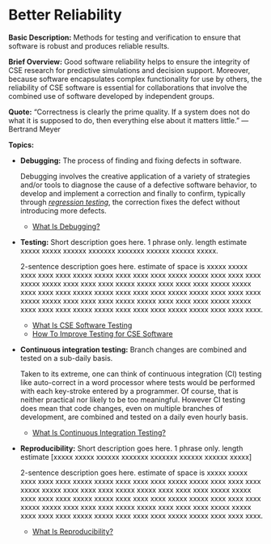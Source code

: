 # Better Reliability

**Basic Description:**  Methods for testing and verification to ensure that software is robust and produces reliable results.

**Brief Overview:** Good software reliability helps to ensure the integrity of CSE research for predictive simulations and decision support.  Moreover, because software encapsulates complex functionality for use by others, the reliability of CSE software is essential for collaborations that involve the combined use of software developed by independent groups.  

**Quote:** “Correctness is clearly the prime quality. If a system does not do what it is supposed to do, then everything else about it matters little.” — Bertrand Meyer

**Topics:**

- **Debugging:** The process of finding and fixing defects in software.

  Debugging involves the creative application of a variety of strategies and/or tools to diagnose the cause of a defective software behavior, to develop and implement a correction and finally to confirm, typically through [_regression testing_](https://en.wikipedia.org/wiki/Regression_testing), the correction fixes the defect without introducing more defects.

    - [What Is Debugging?](Topics/WhatIsDebugging.md)

- **Testing:** Short description goes here.  1 phrase only. length estimate xxxxx xxxxx xxxxxx xxxxxxx xxxxxxx xxxxxx xxxxxx xxxxx.

  2-sentence description goes here. estimate of space is xxxxx xxxxx xxxx xxxx xxxx xxxxx xxxxx xxxx xxxx xxxx xxxxx xxxxx xxxx xxxx xxxx xxxxx xxxxx xxxx xxxx xxxx xxxxx xxxxx xxxx xxxx xxxx xxxxx xxxxx xxxx xxxx xxxx xxxxx xxxxx xxxx xxxx xxxx xxxxx xxxxx xxxx xxxx xxxx xxxxx xxxxx xxxx xxxx xxxx xxxxx xxxxx xxxx xxxx xxxx xxxxx xxxxx xxxx xxxx xxxx xxxxx xxxxx xxxx xxxx xxxx xxxxx xxxxx xxxx xxxx xxxx.

    - [What Is CSE Software Testing](../CuratedContent/WhatIsCseSwTesting.md)
    - [How To Improve Testing for CSE Software](../CuratedContent/HowToImproveTestingForCseSw.md)

- **Continuous integration testing:** Branch changes are combined and tested on a sub-daily basis.

  Taken to its extreme, one can think of continuous integration (CI) testing like auto-correct in a word processor where tests would be performed with each key-stroke entered by a programmer. Of course, that is neither practical nor likely to be too meaningful. However CI testing does mean that code changes, even on multiple branches of development, are combined and tested on a daily even hourly basis. 
  
    - [What Is Continuous Integration Testing?](Topics/WhatIsContinuousIntegrationTesting.md)

- **Reproducibility:** Short description goes here.  1 phrase only. length estimate [xxxxx xxxxx xxxxxx xxxxxxx xxxxxxx xxxxxx xxxxxx xxxxx]

  2-sentence description goes here. estimate of space is xxxxx xxxxx xxxx xxxx xxxx xxxxx xxxxx xxxx xxxx xxxx xxxxx xxxxx xxxx xxxx xxxx xxxxx xxxxx xxxx xxxx xxxx xxxxx xxxxx xxxx xxxx xxxx xxxxx xxxxx xxxx xxxx xxxx xxxxx xxxxx xxxx xxxx xxxx xxxxx xxxxx xxxx xxxx xxxx xxxxx xxxxx xxxx xxxx xxxx xxxxx xxxxx xxxx xxxx xxxx xxxxx xxxxx xxxx xxxx xxxx xxxxx xxxxx xxxx xxxx xxxx xxxxx xxxxx xxxx xxxx xxxx.

     - [What Is Reproducibility?](Topics/WhatIsReproducibility.md)
